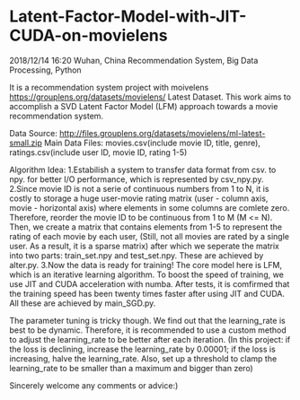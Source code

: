 # Latent-Factor-Model-with-JIT-CUDA-on-movielens
2018/12/14 16:20 Wuhan, China
Recommendation System, Big Data Processing, Python

It is a recommendation system project with moivelens https://grouplens.org/datasets/movielens/ Latest Dataset.
This work aims to accomplish a SVD Latent Factor Model (LFM) approach towards a movie recommendation system. 

Data Source: http://files.grouplens.org/datasets/movielens/ml-latest-small.zip
Main Data Files: movies.csv(include movie ID, title, genre), ratings.csv(include user ID, movie ID, rating 1-5)

Algorithm Idea: 1.Estabilish a system to transfer data format from csv. to npy. for better I/O performance, which is represented by csv_npy.py. 2.Since movie ID is not a serie of continuous numbers from 1 to N, it is costly to storage a huge user-movie rating matrix (user - column axis, movie - horizontal axis) where elements in some columns are comlete zero. Therefore, reorder the movie ID to be continuous from 1 to M (M <= N). Then, we create a matrix that contains elements from 1-5 to represent the rating of each movie by each user, (Still, not all movies are rated by a single user. As a result, it is a sparse matrix) after which we seperate the matrix into two parts: train_set.npy and test_set.npy. These are achieved by alter.py. 3.Now the data is ready for training! The core model here is LFM, which is an iterative learning algorithm. To boost the speed of training, we use JIT and CUDA acceleration with numba. After tests, it is comfirmed that the training speed has been twenty times faster after using JIT and CUDA. All these are achieved by main_SGD.py.

The parameter tuning is tricky though. We find out that the learning_rate is best to be dynamic. Therefore, it is recommended to use a custom method to adjust the learning_rate to be better after each iteration. (In this project: if the loss is declining, increase the learning_rate by 0.00001; if the loss is increasing, halve the learning_rate. Also, set up a threshold to clamp the learning_rate to be smaller than a maximum and bigger than zero)

Sincerely welcome any comments or advice:)
